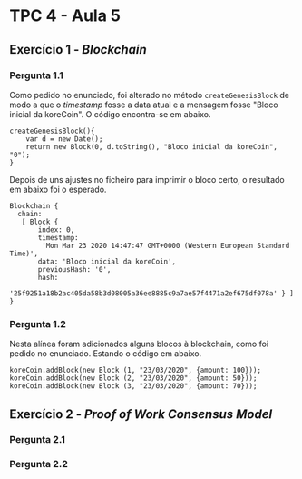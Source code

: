 # TPC 4 - Aula 5

## Exercício 1 - *Blockchain*

### Pergunta 1.1

Como pedido no enunciado, foi alterado no método ```createGenesisBlock``` de modo a que o *timestamp* fosse a data atual e a mensagem fosse "Bloco inicial da koreCoin". O código encontra-se em abaixo.

```
createGenesisBlock(){
    var d = new Date();
    return new Block(0, d.toString(), "Bloco inicial da koreCoin", "0");
}
```

Depois de uns ajustes no ficheiro para imprimir o bloco certo, o resultado em abaixo foi o esperado.


```
Blockchain {
  chain:
   [ Block {
       index: 0,
       timestamp:
        'Mon Mar 23 2020 14:47:47 GMT+0000 (Western European Standard Time)',
       data: 'Bloco inicial da koreCoin',
       previousHash: '0',
       hash:
        '25f9251a18b2ac405da58b3d08005a36ee8885c9a7ae57f4471a2ef675df078a' } ] }
```

### Pergunta 1.2

Nesta alínea foram adicionados alguns blocos à blockchain, como foi pedido no enunciado. Estando o código em abaixo.

```
koreCoin.addBlock(new Block (1, "23/03/2020", {amount: 100}));
koreCoin.addBlock(new Block (2, "23/03/2020", {amount: 50}));
koreCoin.addBlock(new Block (3, "23/03/2020", {amount: 70}));
```

## Exercício 2 - *Proof of Work Consensus Model*

### Pergunta 2.1

### Pergunta 2.2
